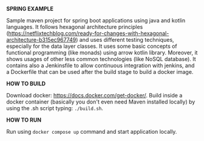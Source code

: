**SPRING EXAMPLE**

Sample maven project for spring boot applications using java and kotlin languages.
It follows hexagonal architecture principles (https://netflixtechblog.com/ready-for-changes-with-hexagonal-architecture-b315ec967749)
and uses different testing techniques, especially for the data layer classes.
It uses some basic concepts of functional programming (like monads) using arrow kotlin library.
Moreover, it shows usages of other less common technologies (like NoSQL database).
It contains also a Jenkinsfile to allow continuous integration with jenkins, and 
a Dockerfile that can be used after the build stage to build a docker image.

**HOW TO BUILD**

Download docker: https://docs.docker.com/get-docker/.
Build inside a docker container (basically you don't even need Maven installed locally) 
by using the .sh script typing: `./build.sh`.

**HOW TO RUN**

Run using `docker compose up` command and start application locally.